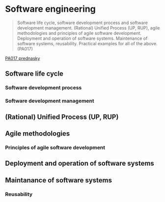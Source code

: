 # Software engineering

> Software life cycle, software development process and software development management. (Rational) Unified Process (UP, RUP), agile methodologies and principles of agile software development. Deployment and operation of software systems. Maintenance of software systems, reusability. Practical examples for all of the above. (PA017)

[PA017 prednasky](https://is.muni.cz/auth/el/fi/podzim2021/PA017/um/cz/)

## Software life cycle

### Software development process

### Software development management

## (Rational) Unified Process (UP, RUP)

## Agile methodologies

### Principles of agile software development

## Deployment and operation of software systems

## Maintanance of software systems

### Reusability
